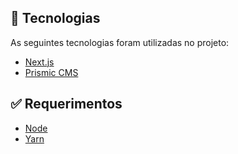 
## :rocket: Tecnologias ##

As seguintes tecnologias foram utilizadas no projeto:

- [Next.js](https://nextjs.org/)
- [Prismic CMS](https://prismic.io/)

## :white_check_mark: Requerimentos ##

- [Node](https://nodejs.org/en/)
- [Yarn](https://yarnpkg.com/lang/en/)





